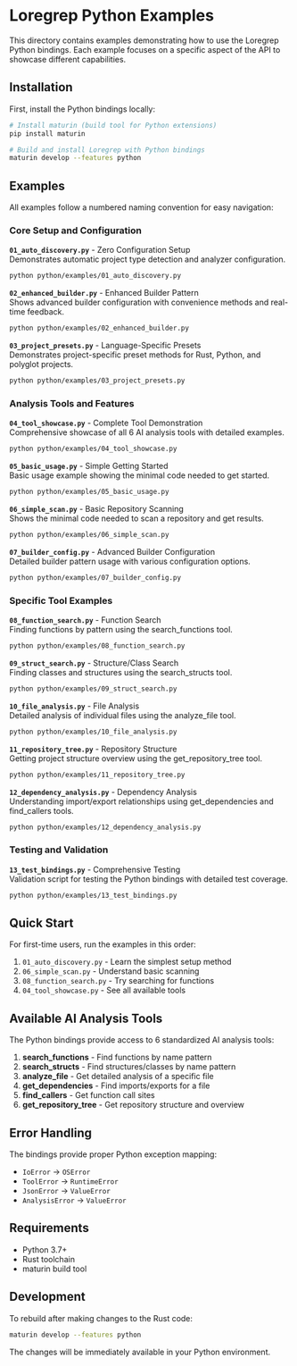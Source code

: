 # Loregrep Python Examples

This directory contains examples demonstrating how to use the Loregrep Python bindings. Each example focuses on a specific aspect of the API to showcase different capabilities.

## Installation

First, install the Python bindings locally:

```bash
# Install maturin (build tool for Python extensions)
pip install maturin

# Build and install Loregrep with Python bindings
maturin develop --features python
```

## Examples

All examples follow a numbered naming convention for easy navigation:

### Core Setup and Configuration

**`01_auto_discovery.py`** - Zero Configuration Setup  
Demonstrates automatic project type detection and analyzer configuration.
```bash
python python/examples/01_auto_discovery.py
```

**`02_enhanced_builder.py`** - Enhanced Builder Pattern  
Shows advanced builder configuration with convenience methods and real-time feedback.
```bash
python python/examples/02_enhanced_builder.py
```

**`03_project_presets.py`** - Language-Specific Presets  
Demonstrates project-specific preset methods for Rust, Python, and polyglot projects.
```bash
python python/examples/03_project_presets.py
```

### Analysis Tools and Features

**`04_tool_showcase.py`** - Complete Tool Demonstration  
Comprehensive showcase of all 6 AI analysis tools with detailed examples.
```bash
python python/examples/04_tool_showcase.py
```

**`05_basic_usage.py`** - Simple Getting Started  
Basic usage example showing the minimal code needed to get started.
```bash
python python/examples/05_basic_usage.py
```

**`06_simple_scan.py`** - Basic Repository Scanning  
Shows the minimal code needed to scan a repository and get results.
```bash
python python/examples/06_simple_scan.py
```

**`07_builder_config.py`** - Advanced Builder Configuration  
Detailed builder pattern usage with various configuration options.
```bash
python python/examples/07_builder_config.py
```

### Specific Tool Examples

**`08_function_search.py`** - Function Search  
Finding functions by pattern using the search_functions tool.
```bash
python python/examples/08_function_search.py
```

**`09_struct_search.py`** - Structure/Class Search  
Finding classes and structures using the search_structs tool.
```bash
python python/examples/09_struct_search.py
```

**`10_file_analysis.py`** - File Analysis  
Detailed analysis of individual files using the analyze_file tool.
```bash
python python/examples/10_file_analysis.py
```

**`11_repository_tree.py`** - Repository Structure  
Getting project structure overview using the get_repository_tree tool.
```bash
python python/examples/11_repository_tree.py
```

**`12_dependency_analysis.py`** - Dependency Analysis  
Understanding import/export relationships using get_dependencies and find_callers tools.
```bash
python python/examples/12_dependency_analysis.py
```

### Testing and Validation

**`13_test_bindings.py`** - Comprehensive Testing  
Validation script for testing the Python bindings with detailed test coverage.
```bash
python python/examples/13_test_bindings.py
```

## Quick Start

For first-time users, run the examples in this order:
1. `01_auto_discovery.py` - Learn the simplest setup method
2. `06_simple_scan.py` - Understand basic scanning
3. `08_function_search.py` - Try searching for functions
4. `04_tool_showcase.py` - See all available tools

## Available AI Analysis Tools

The Python bindings provide access to 6 standardized AI analysis tools:

1. **search_functions** - Find functions by name pattern
2. **search_structs** - Find structures/classes by name pattern  
3. **analyze_file** - Get detailed analysis of a specific file
4. **get_dependencies** - Find imports/exports for a file
5. **find_callers** - Get function call sites
6. **get_repository_tree** - Get repository structure and overview

## Error Handling

The bindings provide proper Python exception mapping:
- `IoError` → `OSError`
- `ToolError` → `RuntimeError` 
- `JsonError` → `ValueError`
- `AnalysisError` → `ValueError`

## Requirements

- Python 3.7+
- Rust toolchain
- maturin build tool

## Development

To rebuild after making changes to the Rust code:

```bash
maturin develop --features python
```

The changes will be immediately available in your Python environment.